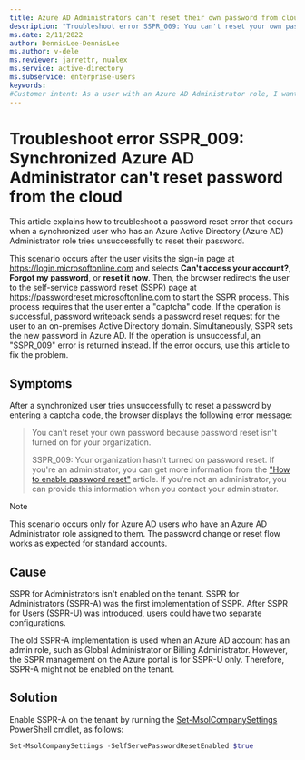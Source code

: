 ```yaml
---
title: Azure AD Administrators can't reset their own password from cloud
description: "Troubleshoot error SSPR_009: You can't reset your own password because password reset isn't turned on for your organization."
ms.date: 2/11/2022
author: DennisLee-DennisLee
ms.author: v-dele
ms.reviewer: jarrettr, nualex
ms.service: active-directory
ms.subservice: enterprise-users
keywords:
#Customer intent: As a user with an Azure AD Administrator role, I want to avoid SSPR_009 errors so that I can reset my own password from the cloud.
---
```

# Troubleshoot error SSPR_009: Synchronized Azure AD Administrator can't reset password from the cloud

This article explains how to troubleshoot a password reset error that occurs when a synchronized user who has an Azure Active Directory (Azure AD) Administrator role tries unsuccessfully to reset their password.

This scenario occurs after the user visits the sign-in page at <https://login.microsoftonline.com> and selects **Can't access your account?**, **Forgot my password**, or **reset it now**. Then, the browser redirects the user to the self-service password reset (SSPR) page at <https://passwordreset.microsoftonline.com> to start the SSPR process. This process requires that the user enter a "captcha" code. If the operation is successful, password writeback sends a password reset request for the user to an on-premises Active Directory domain. Simultaneously, SSPR sets the new password in Azure AD. If the operation is unsuccessful, an "SSPR_009" error is returned instead. If the error occurs, use this article to fix the problem.

## Symptoms

After a synchronized user tries unsuccessfully to reset a password by entering a captcha code, the browser displays the following error message:

> You can't reset your own password because password reset isn't turned on for your organization.
>
> SSPR_009: Your organization hasn't turned on password reset. If you're an administrator, you can get more information from the ["How to enable password reset"](/azure/active-directory/authentication/tutorial-enable-sspr) article. If you're not an administrator, you can provide this information when you contact your administrator.

> [!NOTE]
> This scenario occurs only for Azure AD users who have an Azure AD Administrator role assigned to them. The password change or reset flow works as expected for standard accounts.

## Cause

SSPR for Administrators isn't enabled on the tenant. SSPR for Administrators (SSPR-A) was the first implementation of SSPR. After SSPR for Users (SSPR-U) was introduced, users could have two separate configurations.

The old SSPR-A implementation is used when an Azure AD account has an admin role, such as Global Administrator or Billing Administrator. However, the SSPR management on the Azure portal is for SSPR-U only. Therefore, SSPR-A might not be enabled on the tenant.

## Solution

Enable SSPR-A on the tenant by running the [Set-MsolCompanySettings](/powershell/module/msonline/set-msolcompanysettings) PowerShell cmdlet, as follows:

```powershell
Set-MsolCompanySettings -SelfServePasswordResetEnabled $true
```
